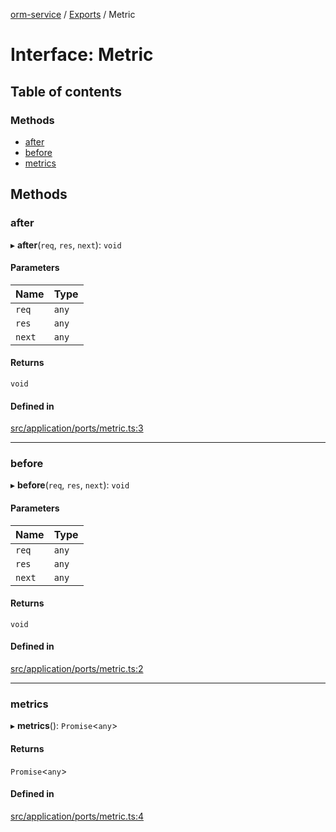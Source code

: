 [orm-service](../README.md) / [Exports](../modules.md) / Metric

# Interface: Metric

## Table of contents

### Methods

- [after](Metric.md#after)
- [before](Metric.md#before)
- [metrics](Metric.md#metrics)

## Methods

### after

▸ **after**(`req`, `res`, `next`): `void`

#### Parameters

| Name | Type |
| :------ | :------ |
| `req` | `any` |
| `res` | `any` |
| `next` | `any` |

#### Returns

`void`

#### Defined in

[src/application/ports/metric.ts:3](https://github.com/FlavioLionelRita/lambdaorm-svc/blob/73e5767/src/application/ports/metric.ts#L3)

___

### before

▸ **before**(`req`, `res`, `next`): `void`

#### Parameters

| Name | Type |
| :------ | :------ |
| `req` | `any` |
| `res` | `any` |
| `next` | `any` |

#### Returns

`void`

#### Defined in

[src/application/ports/metric.ts:2](https://github.com/FlavioLionelRita/lambdaorm-svc/blob/73e5767/src/application/ports/metric.ts#L2)

___

### metrics

▸ **metrics**(): `Promise`<`any`\>

#### Returns

`Promise`<`any`\>

#### Defined in

[src/application/ports/metric.ts:4](https://github.com/FlavioLionelRita/lambdaorm-svc/blob/73e5767/src/application/ports/metric.ts#L4)
